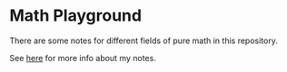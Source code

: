 # Math Playground
There are some notes for different fields of pure math in this repository.

See [here](https://lambdacdm.github.io/writing.html) for more info about my notes.

